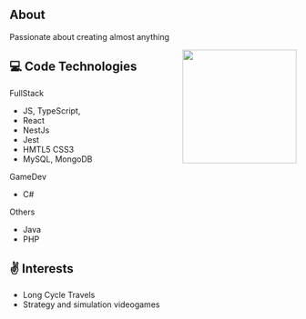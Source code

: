 ## About
  Passionate about creating almost anything 

<img src="https://images.habbo.com/habbo-web/america/es/assets/images/app_summary_image-1200x628.85a9f5dc.png" align="right" height="200" />
  
## 💻 Code Technologies

FullStack
- JS, TypeScript, 
- React
- NestJs
- Jest
- HMTL5 CSS3
- MySQL, MongoDB

GameDev
- C#

Others
- Java
- PHP

## ✌ Interests
   
   - Long Cycle Travels
   - Strategy and simulation videogames
